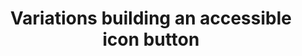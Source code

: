---
publishDate: "Nov 17 2022"
title: "Variations building an accessible icon button"
description: "Build accessible buttons to handle any framework variation"
excerpt: "Buttons should work for all. A reliance on font libraries like Font Awesome encourages building fast but creating slower apps. A compromise that enables icons without needing to hide them from screen readers is the approach."
image: "~/assets/images/icon-design.jpg"
category: "Tutorials"
tags: [design system, a11y]
---